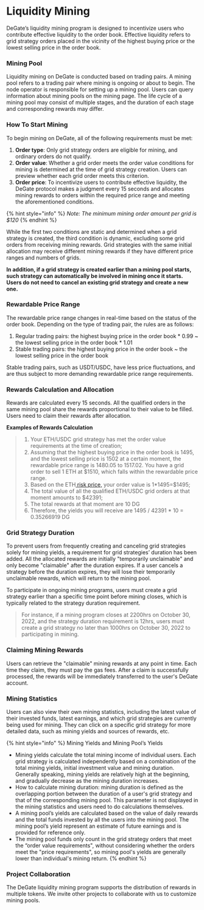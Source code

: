 # Liquidity Mining

DeGate’s liquidity mining program is designed to incentivize users who contribute effective liquidity to the order book. Effective liquidity refers to grid strategy orders placed in the vicinity of the highest buying price or the lowest selling price in the order book.

### Mining Pool

Liquidity mining on DeGate is conducted based on trading pairs. A mining pool refers to a trading pair where mining is ongoing or about to begin. The node operator is responsible for setting up a mining pool. Users can query information about mining pools on the mining page. The life cycle of a mining pool may consist of multiple stages, and the duration of each stage and corresponding rewards may differ.

### How To Start Mining

To begin mining on DeGate, all of the following requirements must be met:

1. **Order type**: Only grid strategy orders are eligible for mining, and ordinary orders do not qualify.&#x20;
2. **Order value**: Whether a grid order meets the order value conditions for mining is determined at the time of grid strategy creation. Users can preview whether each grid order meets this criterion.
3. **Order price**: To incentivize users to contribute effective liquidity, the DeGate protocol makes a judgment every 15 seconds and allocates mining rewards to orders within the required price range and meeting the aforementioned conditions.&#x20;

{% hint style="info" %}
_Note: The minimum mining order amount per grid is $120_
{% endhint %}

While the first two conditions are static and determined when a grid strategy is created, the third condition is dynamic, excluding some grid orders from receiving mining rewards. Grid strategies with the same initial allocation may receive different mining rewards if they have different price ranges and numbers of grids.

**In addition, if a grid strategy is created earlier than a mining pool starts, such strategy can automatically be involved in mining once it starts. Users do not need to cancel an existing grid strategy and create a new one.**

### Rewardable Price Range

The rewardable price range changes in real-time based on the status of the order book. Depending on the type of trading pair, the rules are as follows:

1. Regular trading pairs: the highest buying price in the order book \* 0.99 \~ the lowest selling price in the order book \* 1.01
2. Stable trading pairs: the highest buying price in the order book \~ the lowest selling price in the order book

Stable trading pairs, such as USDT/USDC, have less price fluctuations, and are thus subject to more demanding rewardable price range requirements.&#x20;

### Rewards Calculation and Allocation

Rewards are calculated every 15 seconds. All the qualified orders in the same mining pool share the rewards proportional to their value to be filled. Users need to claim their rewards after allocation.

**Examples of Rewards Calculation**

> 1. Your ETH/USDC grid strategy has met the order value requirements at the time of creation;&#x20;
> 2. Assuming that the highest buying price in the order book is 1495, and the lowest selling price is 1502 at a certain moment, the rewardable price range is 1480.05 to 1517.02. You have a grid order to sell 1 ETH at $1510, which falls within the rewardable price range.
> 3. Based on the ETH[ risk price,](../concepts/economic-security.md#risk-price) your order value is 1\*1495=$1495;
> 4. The total value of all the qualified ETH/USDC grid orders at that moment amounts to $42391;
> 5. The total rewards at that moment are 10 DG
> 6. Therefore, the yields you will receive are 1495 / 42391 \* 10 = 0.35266919 DG

### Grid Strategy Duration

To prevent users from frequently creating and canceling grid strategies solely for mining yields, a requirement for grid strategies’ duration has been added. All the allocated rewards are initially "temporarily unclaimable" and only become "claimable"  after the duration expires. If a user cancels a strategy before the duration expires, they will lose their temporarily unclaimable rewards, which will return to the mining pool.

To participate in ongoing mining programs, users must create a grid strategy earlier than a specific time point before mining closes, which is typically related to the strategy duration requirement.

> For instance, if a mining program closes at 2200hrs on October 30, 2022, and the strategy duration requirement is 12hrs, users must create a grid strategy no later than 1000hrs on October 30, 2022 to participating in mining.



### Claiming Mining Rewards

Users can retrieve the "claimable" mining rewards at any point in time. Each time they claim, they must pay the gas fees. After a claim is successfully processed, the rewards will be immediately transferred to the user's DeGate account.

### Mining Statistics

Users can also view their own mining statistics, including the latest value of their invested funds, latest earnings, and which grid strategies are currently being used for mining. They can click on a specific grid strategy for more detailed data, such as mining yields and sources of rewards, etc.

{% hint style="info" %}
Mining Yields and Mining Pool’s Yields

* Mining yields calculate the total mining income of individual users. Each grid strategy is calculated independently based on a combination of the total mining yields, initial investment value and mining duration. Generally speaking, mining yields are relatively high at the beginning, and gradually decrease as the mining duration increases.
* How to calculate mining duration: mining duration is defined as the overlapping portion between the duration of a user's grid strategy and that of the corresponding mining pool. This parameter is not displayed in the mining statistics and users need to do calculations themselves.&#x20;
* A mining pool’s yields are calculated based on the value of daily rewards and the total funds invested by all the users into the mining pool. The mining pool’s yield represent an estimate of future earnings and is provided for reference only.
* The mining pool funds only count in the grid strategy orders that meet the “order value requirements", without considering whether the orders meet the "price requirements", so mining pool's yields are generally lower than individual's mining return.&#x20;
{% endhint %}

### Project Collaboration

The DeGate liquidity mining program supports the distribution of rewards in multiple tokens. We invite other projects to collaborate with us to customize mining pools.

